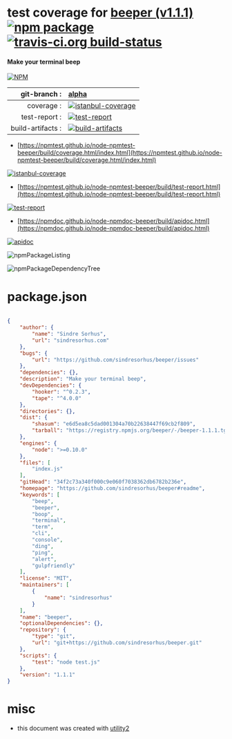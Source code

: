 # test coverage for  [beeper (v1.1.1)](https://github.com/sindresorhus/beeper#readme)  [![npm package](https://img.shields.io/npm/v/npmtest-beeper.svg?style=flat-square)](https://www.npmjs.org/package/npmtest-beeper) [![travis-ci.org build-status](https://api.travis-ci.org/npmtest/node-npmtest-beeper.svg)](https://travis-ci.org/npmtest/node-npmtest-beeper)
#### Make your terminal beep

[![NPM](https://nodei.co/npm/beeper.png?downloads=true&downloadRank=true&stars=true)](https://www.npmjs.com/package/beeper)

| git-branch : | [alpha](https://github.com/npmtest/node-npmtest-beeper/tree/alpha)|
|--:|:--|
| coverage : | [![istanbul-coverage](https://npmtest.github.io/node-npmtest-beeper/build/coverage.badge.svg)](https://npmtest.github.io/node-npmtest-beeper/build/coverage.html/index.html)|
| test-report : | [![test-report](https://npmtest.github.io/node-npmtest-beeper/build/test-report.badge.svg)](https://npmtest.github.io/node-npmtest-beeper/build/test-report.html)|
| build-artifacts : | [![build-artifacts](https://npmtest.github.io/node-npmtest-beeper/glyphicons_144_folder_open.png)](https://github.com/npmtest/node-npmtest-beeper/tree/gh-pages/build)|

- [https://npmtest.github.io/node-npmtest-beeper/build/coverage.html/index.html](https://npmtest.github.io/node-npmtest-beeper/build/coverage.html/index.html)

[![istanbul-coverage](https://npmtest.github.io/node-npmtest-beeper/build/screenCapture.buildCi.browser.%252Ftmp%252Fbuild%252Fcoverage.lib.html.png)](https://npmtest.github.io/node-npmtest-beeper/build/coverage.html/index.html)

- [https://npmtest.github.io/node-npmtest-beeper/build/test-report.html](https://npmtest.github.io/node-npmtest-beeper/build/test-report.html)

[![test-report](https://npmtest.github.io/node-npmtest-beeper/build/screenCapture.buildCi.browser.%252Ftmp%252Fbuild%252Ftest-report.html.png)](https://npmtest.github.io/node-npmtest-beeper/build/test-report.html)

- [https://npmdoc.github.io/node-npmdoc-beeper/build/apidoc.html](https://npmdoc.github.io/node-npmdoc-beeper/build/apidoc.html)

[![apidoc](https://npmdoc.github.io/node-npmdoc-beeper/build/screenCapture.buildCi.browser.%252Ftmp%252Fbuild%252Fapidoc.html.png)](https://npmdoc.github.io/node-npmdoc-beeper/build/apidoc.html)

![npmPackageListing](https://npmtest.github.io/node-npmtest-beeper/build/screenCapture.npmPackageListing.svg)

![npmPackageDependencyTree](https://npmtest.github.io/node-npmtest-beeper/build/screenCapture.npmPackageDependencyTree.svg)



# package.json

```json

{
    "author": {
        "name": "Sindre Sorhus",
        "url": "sindresorhus.com"
    },
    "bugs": {
        "url": "https://github.com/sindresorhus/beeper/issues"
    },
    "dependencies": {},
    "description": "Make your terminal beep",
    "devDependencies": {
        "hooker": "^0.2.3",
        "tape": "^4.0.0"
    },
    "directories": {},
    "dist": {
        "shasum": "e6d5ea8c5dad001304a70b22638447f69cb2f809",
        "tarball": "https://registry.npmjs.org/beeper/-/beeper-1.1.1.tgz"
    },
    "engines": {
        "node": ">=0.10.0"
    },
    "files": [
        "index.js"
    ],
    "gitHead": "34f2c73a340f000c9e060f7038362db6782b236e",
    "homepage": "https://github.com/sindresorhus/beeper#readme",
    "keywords": [
        "beep",
        "beeper",
        "boop",
        "terminal",
        "term",
        "cli",
        "console",
        "ding",
        "ping",
        "alert",
        "gulpfriendly"
    ],
    "license": "MIT",
    "maintainers": [
        {
            "name": "sindresorhus"
        }
    ],
    "name": "beeper",
    "optionalDependencies": {},
    "repository": {
        "type": "git",
        "url": "git+https://github.com/sindresorhus/beeper.git"
    },
    "scripts": {
        "test": "node test.js"
    },
    "version": "1.1.1"
}
```



# misc
- this document was created with [utility2](https://github.com/kaizhu256/node-utility2)
